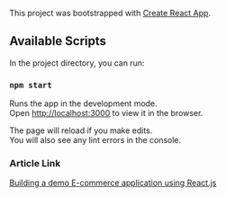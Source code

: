 This project was bootstrapped with [Create React App](https://github.com/facebook/create-react-app).

## Available Scripts

In the project directory, you can run:

### `npm start`

Runs the app in the development mode.<br />
Open [http://localhost:3000](http://localhost:3000) to view it in the browser.

The page will reload if you make edits.<br />
You will also see any lint errors in the console.

### Article Link

[Building a demo E-commerce application using React.js](https://medium.com/@murthy.suhas/building-a-demo-e-commerce-application-using-react-js-a39494a10e9b)
